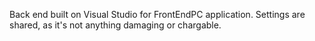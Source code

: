 Back end built on Visual Studio for FrontEndPC application. Settings are shared, as it's not anything damaging or chargable. 
